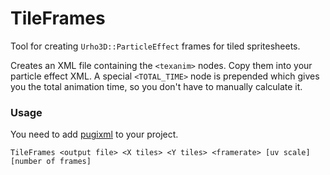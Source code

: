 # TileFrames
Tool for creating `Urho3D::ParticleEffect` frames for tiled spritesheets.

Creates an XML file containing the `<texanim>` nodes. Copy them into your particle effect XML.
A special `<TOTAL_TIME>` node is prepended which gives you the total animation time, so you don't have to manually calculate it.

### Usage
You need to add [pugixml](http://pugixml.org/) to your project.

`TileFrames <output file> <X tiles> <Y tiles> <framerate> [uv scale] [number of frames]`
